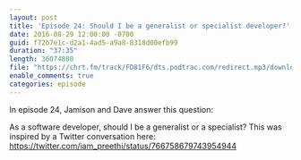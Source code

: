 ```yaml
---
layout: post
title: 'Episode 24: Should I be a generalist or specialist developer?'
date: 2016-08-29 12:00:00 -0700
guid: f72b7e1c-d2a1-4ad5-a9a8-8318d00efb99
duration: "37:35"
length: 36074880
file: "https://chrt.fm/track/FD81F6/dts.podtrac.com/redirect.mp3/download.softskills.audio/sse-024.mp3"
enable_comments: true
categories: episode
---
```


In episode 24, Jamison and  Dave answer this question:

As a software developer, should I be a generalist or a specialist? This was inspired
by a Twitter conversation here:
<a href="https://twitter.com/iam_preethi/status/766758679743954944">https://twitter.com/iam_preethi/status/766758679743954944</a>
